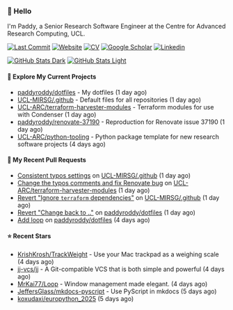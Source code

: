 ### 👋 Hello

I'm Paddy, a Senior Research Software Engineer at the Centre for Advanced
Research Computing, UCL.

[![Last Commit](https://img.shields.io/github/last-commit/paddyroddy/paddyroddy/main?label=updated)](https://github.com/paddyroddy)
[![Website](https://img.shields.io/badge/GitHub%20Pages-222?logo=githubpages&logoColor=fff&style=for-the-badge&style=flat)](https://paddyroddy.github.io)
[![CV](https://img.shields.io/badge/CV-PDF-pink.svg)](https://paddyroddy.github.io/cv)
[![Google Scholar](https://img.shields.io/badge/Google%20Scholar-4285F4?logo=googlescholar&logoColor=fff&style=for-the-badge&style=flat)](https://scholar.google.com/citations?user=OFigHUwAAAAJ)
[![Linkedin](https://img.shields.io/badge/LinkedIn-0A66C2?logo=linkedin&logoColor=fff&style=for-the-badge&style=flat)](https://www.linkedin.com/in/patrickjamesroddy)

[![GitHub Stats Dark](https://github-readme-stats-paddyroddy.vercel.app/api?username=paddyroddy&disable_animations=true&hide_border=true&hide_title=true&include_all_commits=true&rank_icon=github&show=prs_merged,reviews&show_icons=true&theme=tokyonight)](https://github.com/paddyroddy/paddyroddy#gh-dark-mode-only)
[![GitHub Stats Light](https://github-readme-stats-paddyroddy.vercel.app/api?username=paddyroddy&disable_animations=true&hide_border=true&hide_title=true&include_all_commits=true&rank_icon=github&show=prs_merged,reviews&show_icons=true&theme=default)](https://github.com/paddyroddy/paddyroddy#gh-light-mode-only)

#### 👷 Explore My Current Projects

- [paddyroddy/dotfiles](https://github.com/paddyroddy/dotfiles) - My dotfiles
  (1 day ago)
- [UCL-MIRSG/.github](https://github.com/UCL-MIRSG/.github) - Default files for all repositories
  (1 day ago)
- [UCL-ARC/terraform-harvester-modules](https://github.com/UCL-ARC/terraform-harvester-modules) - Terraform modules for use with Condenser
  (1 day ago)
- [paddyroddy/renovate-37190](https://github.com/paddyroddy/renovate-37190) - Reproduction for Renovate issue 37190
  (1 day ago)
- [UCL-ARC/python-tooling](https://github.com/UCL-ARC/python-tooling) - Python package template for new research software projects
  (4 days ago)

#### 🔨 My Recent Pull Requests

- [Consistent typos settings](https://github.com/UCL-MIRSG/.github/pull/188) on [UCL-MIRSG/.github](https://github.com/UCL-MIRSG/.github)
  (1 day ago)
- [Change the typos comments and fix Renovate bug](https://github.com/UCL-ARC/terraform-harvester-modules/pull/32) on [UCL-ARC/terraform-harvester-modules](https://github.com/UCL-ARC/terraform-harvester-modules)
  (1 day ago)
- [Revert &#34;Ignore `terraform` dependencies&#34;](https://github.com/UCL-MIRSG/.github/pull/187) on [UCL-MIRSG/.github](https://github.com/UCL-MIRSG/.github)
  (1 day ago)
- [Revert &#34;Change back to ..&#34;](https://github.com/paddyroddy/dotfiles/pull/94) on [paddyroddy/dotfiles](https://github.com/paddyroddy/dotfiles)
  (1 day ago)
- [Add loop](https://github.com/paddyroddy/dotfiles/pull/93) on [paddyroddy/dotfiles](https://github.com/paddyroddy/dotfiles)
  (4 days ago)

#### ⭐ Recent Stars

- [KrishKrosh/TrackWeight](https://github.com/KrishKrosh/TrackWeight) - Use your Mac trackpad as a weighing scale
  (4 days ago)
- [jj-vcs/jj](https://github.com/jj-vcs/jj) - A Git-compatible VCS that is both simple and powerful
  (4 days ago)
- [MrKai77/Loop](https://github.com/MrKai77/Loop) - Window management made elegant.
  (4 days ago)
- [JeffersGlass/mkdocs-pyscript](https://github.com/JeffersGlass/mkdocs-pyscript) - Use PyScript in mkdocs
  (5 days ago)
- [koxudaxi/europython_2025](https://github.com/koxudaxi/europython_2025)
  (5 days ago)
